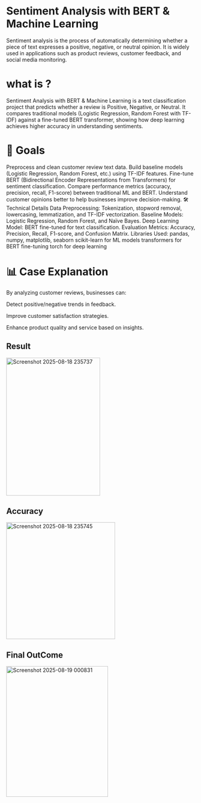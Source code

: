 # Sentiment Analysis with BERT & Machine Learning
Sentiment analysis is the process of automatically determining whether a piece of text expresses a positive, negative, or neutral opinion. It is widely used in applications such as product reviews, customer feedback, and social media monitoring.

# what is ?
Sentiment Analysis with BERT & Machine Learning is a text classification project that predicts whether a review is Positive, Negative, or Neutral. It compares traditional models (Logistic Regression, Random Forest with TF-IDF) against a fine-tuned BERT transformer, showing how deep learning achieves higher accuracy in understanding sentiments.

# 🎯 Goals
Preprocess and clean customer review text data.
Build baseline models (Logistic Regression, Random Forest, etc.) using TF-IDF features.
Fine-tune BERT (Bidirectional Encoder Representations from Transformers) for sentiment classification.
Compare performance metrics (accuracy, precision, recall, F1-score) between traditional ML and BERT.
Understand customer opinions better to help businesses improve decision-making.
🛠 Technical Details
Data Preprocessing: Tokenization, stopword removal, lowercasing, lemmatization, and TF-IDF vectorization.
Baseline Models: Logistic Regression, Random Forest, and Naïve Bayes.
Deep Learning Model: BERT fine-tuned for text classification.
Evaluation Metrics: Accuracy, Precision, Recall, F1-score, and Confusion Matrix.
Libraries Used:
pandas, numpy, matplotlib, seaborn
scikit-learn for ML models
transformers for BERT fine-tuning
torch for deep learning
# 📊 Case Explanation
By analyzing customer reviews, businesses can:

Detect positive/negative trends in feedback.

Improve customer satisfaction strategies.

Enhance product quality and service based on insights.

## Result

<img width="250" height="367" alt="Screenshot 2025-08-18 235737" src="https://github.com/user-attachments/assets/c4ba55ba-87fd-40a5-aefd-193374e40871" />

## Accuracy

<img width="290" height="311" alt="Screenshot 2025-08-18 235745" src="https://github.com/user-attachments/assets/fe85a8dc-2bb7-4b20-a5b4-d544ec8c6f9d" />

## Final OutCome

<img width="271" height="348" alt="Screenshot 2025-08-19 000831" src="https://github.com/user-attachments/assets/a383dc31-d707-450a-abb2-007c6a1139e9" />

